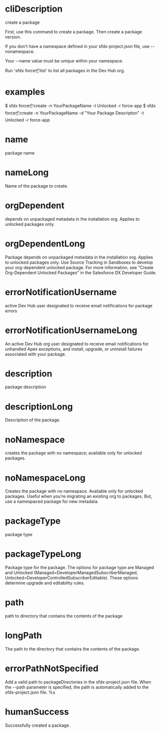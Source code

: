 # cliDescription

create a package

First, use this command to create a package. Then create a package version.

If you don’t have a namespace defined in your sfdx-project.json file, use --nonamespace.

Your --name value must be unique within your namespace.

Run 'sfdx force:package:list' to list all packages in the Dev Hub org.

# examples

$ sfdx force:package:create -n YourPackageName -t Unlocked -r force-app
$ sfdx force:package:create -n YourPackageName -d "Your Package Descripton" -t Unlocked -r force-app

# name

package name

# nameLong

Name of the package to create.

# orgDependent

depends on unpackaged metadata in the installation org. Applies to unlocked packages only.

# orgDependentLong

Package depends on unpackaged metadata in the installation org. Applies to unlocked packages only.
Use Source Tracking in Sandboxes to develop your org-dependent unlocked package.
For more information, see "Create Org-Dependent Unlocked Packages" in the Salesforce DX Developer Guide.

# errorNotificationUsername

active Dev Hub user designated to receive email notifications for package errors

# errorNotificationUsernameLong

An active Dev Hub org user designated to receive email notifications for unhandled Apex exceptions, and install, upgrade, or uninstall failures associated with your package.

# description

package description

# descriptionLong

Description of the package.

# noNamespace

creates the package with no namespace; available only for unlocked packages.

# noNamespaceLong

Creates the package with no namespace. Available only for unlocked packages. Useful when you’re migrating an existing org to packages. But, use a namespaced package for new metadata.

# packageType

package type

# packageTypeLong

Package type for the package.
The options for package type are Managed and Unlocked (Managed=DeveloperManagedSubscriberManaged, Unlocked=DeveloperControlledSubscriberEditable).
These options determine upgrade and editability rules.

# path

path to directory that contains the contents of the package

# longPath

The path to the directory that contains the contents of the package.

# errorPathNotSpecified

Add a valid path to packageDirectories in the sfdx-project.json file. When the --path parameter is specified, the path is automatically added to the sfdx-project.json file.
%s

# humanSuccess

Successfully created a package.
